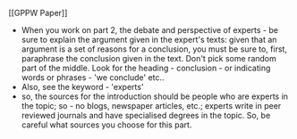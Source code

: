 [[GPPW Paper]]
- When you work on part 2, the debate and perspective of experts - be sure to explain the argument given in the expert's texts: given that an argument is a set of reasons for a conclusion, you must be sure to, first, paraphrase the conclusion given in the text. Don't pick some random part of the middle. Look for the heading - conclusion - or indicating words or phrases - 'we conclude' etc..
- Also, see the keyword - 'experts' 
- so, the sources for the introduction should be people who are experts in the topic; so - no blogs, newspaper articles, etc.; experts write in peer reviewed journals and have specialised degrees in the topic. So, be careful what sources you choose for this part.

